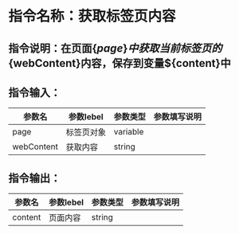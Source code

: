 # 指令名称：获取标签页内容
## 指令说明：在页面$\{page\}中获取当前标签页的$\{webContent\}内容，保存到变量$\{content\}中
## 指令输入：

 | 参数名 | 参数lebel | 参数类型 | 参数填写说明 | 
 | ------------- | ------------- | ------------- | ------------- |
 | page | 标签页对象 | variable |  |
 | webContent | 获取内容 | string |  |


## 指令输出：

 | 参数名 | 参数lebel | 参数类型 | 参数填写说明 | 
 | ------------- | ------------- | ------------- | ------------- |
 | content | 页面内容 | string |  |

	